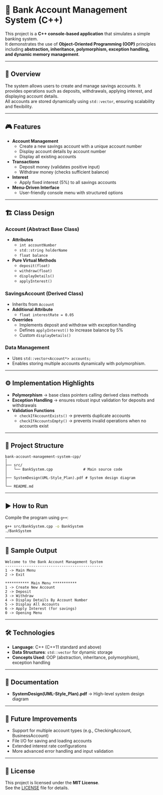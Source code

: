 # 🏦 Bank Account Management System (C++)

This project is a **C++ console-based application** that simulates a simple banking system.  
It demonstrates the use of **Object-Oriented Programming (OOP)** principles including **abstraction, inheritance, polymorphism, exception handling, and dynamic memory management**.

---

## 📖 Overview

The system allows users to create and manage savings accounts. It provides operations such as deposits, withdrawals, applying interest, and displaying account details.  
All accounts are stored dynamically using `std::vector`, ensuring scalability and flexibility.

---

## 🎮 Features

- **Account Management**
  - Create a new savings account with a unique account number
  - Display account details by account number
  - Display all existing accounts
- **Transactions**
  - Deposit money (validates positive input)
  - Withdraw money (checks sufficient balance)
- **Interest**
  - Apply fixed interest (5%) to all savings accounts
- **Menu-Driven Interface**
  - User-friendly console menu with structured options

---

## 🏗️ Class Design

### Account (Abstract Base Class)

- **Attributes**
  - `int accountNumber`
  - `std::string holderName`
  - `float balance`
- **Pure Virtual Methods**
  - `deposit(float)`
  - `withdraw(float)`
  - `displayDetails()`
  - `applyInterest()`

### SavingsAccount (Derived Class)

- Inherits from `Account`
- **Additional Attribute**
  - `float interestRate = 0.05`
- **Overrides**
  - Implements deposit and withdraw with exception handling
  - Defines `applyInterest()` to increase balance by 5%
  - Custom `displayDetails()`

### Data Management

- Uses `std::vector<Account*> accounts;`
- Enables storing multiple accounts dynamically with polymorphism.

---

## ⚙️ Implementation Highlights

- **Polymorphism** → base class pointers calling derived class methods
- **Exception Handling** → ensures robust input validation for deposits and withdrawals
- **Validation Functions**
  - `checkIfAccountExists()` → prevents duplicate accounts
  - `checkIfAccountsEmpty()` → prevents invalid operations when no accounts exist

---

## 📂 Project Structure

```
bank-account-management-system-cpp/
│
├── src/
│   └── BankSystem.cpp              # Main source code
│
├── SystemDesign(UML-Style_Plan).pdf # System design diagram
│
└── README.md
```

---

## ▶️ How to Run

Compile the program using `g++`:

```bash
g++ src/BankSystem.cpp -o BankSystem
./BankSystem
```

---

## 📸 Sample Output

```
Welcome to the Bank Account Management System
---------------------------------------------
1 -> Main Menu
2 -> Exit

*********** Main Menu ***********
1 -> Create New Account
2 -> Deposit
3 -> Withdraw
4 -> Display Details By Account Number
5 -> Display All Accounts
6 -> Apply Interest (for savings)
0 -> Opening Menu
```

---

## 🛠️ Technologies

- **Language**: C++ (C++11 standard and above)
- **Data Structures**: `std::vector` for dynamic storage
- **Concepts Used**: OOP (abstraction, inheritance, polymorphism), exception handling

---

## 📑 Documentation

- **SystemDesign(UML-Style_Plan).pdf** → High-level system design diagram

---

## 🚀 Future Improvements

- Support for multiple account types (e.g., CheckingAccount, BusinessAccount)
- File I/O for saving and loading accounts
- Extended interest rate configurations
- More advanced error handling and input validation

---

## 📜 License

This project is licensed under the **MIT License**.  
See the [LICENSE](./LICENSE) file for details.
